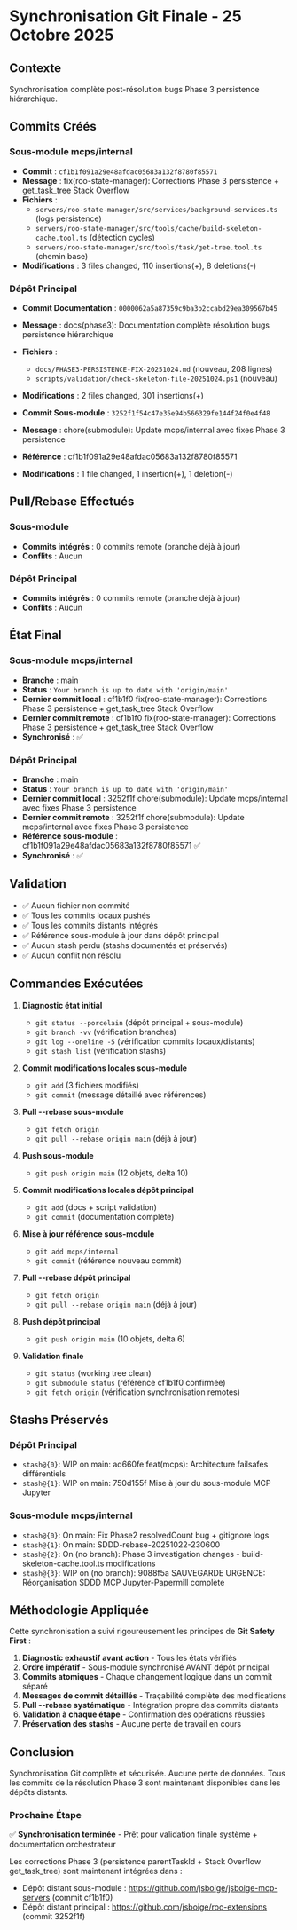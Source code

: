 # Synchronisation Git Finale - 25 Octobre 2025

## Contexte
Synchronisation complète post-résolution bugs Phase 3 persistence hiérarchique.

## Commits Créés

### Sous-module mcps/internal
- **Commit** : `cf1b1f091a29e48afdac05683a132f8780f85571`
- **Message** : fix(roo-state-manager): Corrections Phase 3 persistence + get_task_tree Stack Overflow
- **Fichiers** : 
  - `servers/roo-state-manager/src/services/background-services.ts` (logs persistence)
  - `servers/roo-state-manager/src/tools/cache/build-skeleton-cache.tool.ts` (détection cycles)
  - `servers/roo-state-manager/src/tools/task/get-tree.tool.ts` (chemin base)
- **Modifications** : 3 files changed, 110 insertions(+), 8 deletions(-)

### Dépôt Principal
- **Commit Documentation** : `0000062a5a87359c9ba3b2ccabd29ea309567b45`
- **Message** : docs(phase3): Documentation complète résolution bugs persistence hiérarchique
- **Fichiers** :
  - `docs/PHASE3-PERSISTENCE-FIX-20251024.md` (nouveau, 208 lignes)
  - `scripts/validation/check-skeleton-file-20251024.ps1` (nouveau)
- **Modifications** : 2 files changed, 301 insertions(+)

- **Commit Sous-module** : `3252f1f54c47e35e94b566329fe144f24f0e4f48`
- **Message** : chore(submodule): Update mcps/internal avec fixes Phase 3 persistence
- **Référence** : cf1b1f091a29e48afdac05683a132f8780f85571
- **Modifications** : 1 file changed, 1 insertion(+), 1 deletion(-)

## Pull/Rebase Effectués

### Sous-module
- **Commits intégrés** : 0 commits remote (branche déjà à jour)
- **Conflits** : Aucun

### Dépôt Principal
- **Commits intégrés** : 0 commits remote (branche déjà à jour)
- **Conflits** : Aucun

## État Final

### Sous-module mcps/internal
- **Branche** : main
- **Status** : `Your branch is up to date with 'origin/main'`
- **Dernier commit local** : cf1b1f0 fix(roo-state-manager): Corrections Phase 3 persistence + get_task_tree Stack Overflow
- **Dernier commit remote** : cf1b1f0 fix(roo-state-manager): Corrections Phase 3 persistence + get_task_tree Stack Overflow
- **Synchronisé** : ✅

### Dépôt Principal
- **Branche** : main
- **Status** : `Your branch is up to date with 'origin/main'`
- **Dernier commit local** : 3252f1f chore(submodule): Update mcps/internal avec fixes Phase 3 persistence
- **Dernier commit remote** : 3252f1f chore(submodule): Update mcps/internal avec fixes Phase 3 persistence
- **Référence sous-module** : cf1b1f091a29e48afdac05683a132f8780f85571 ✅
- **Synchronisé** : ✅

## Validation

- ✅ Aucun fichier non commité
- ✅ Tous les commits locaux pushés
- ✅ Tous les commits distants intégrés
- ✅ Référence sous-module à jour dans dépôt principal
- ✅ Aucun stash perdu (stashs documentés et préservés)
- ✅ Aucun conflit non résolu

## Commandes Exécutées

1. **Diagnostic état initial**
   - `git status --porcelain` (dépôt principal + sous-module)
   - `git branch -vv` (vérification branches)
   - `git log --oneline -5` (vérification commits locaux/distants)
   - `git stash list` (vérification stashs)

2. **Commit modifications locales sous-module**
   - `git add` (3 fichiers modifiés)
   - `git commit` (message détaillé avec références)

3. **Pull --rebase sous-module**
   - `git fetch origin`
   - `git pull --rebase origin main` (déjà à jour)

4. **Push sous-module**
   - `git push origin main` (12 objets, delta 10)

5. **Commit modifications locales dépôt principal**
   - `git add` (docs + script validation)
   - `git commit` (documentation complète)

6. **Mise à jour référence sous-module**
   - `git add mcps/internal`
   - `git commit` (référence nouveau commit)

7. **Pull --rebase dépôt principal**
   - `git fetch origin`
   - `git pull --rebase origin main` (déjà à jour)

8. **Push dépôt principal**
   - `git push origin main` (10 objets, delta 6)

9. **Validation finale**
   - `git status` (working tree clean)
   - `git submodule status` (référence cf1b1f0 confirmée)
   - `git fetch origin` (vérification synchronisation remotes)

## Stashs Préservés

### Dépôt Principal
- `stash@{0}`: WIP on main: ad660fe feat(mcps): Architecture failsafes différentiels
- `stash@{1}`: WIP on main: 750d155f Mise à jour du sous-module MCP Jupyter

### Sous-module mcps/internal
- `stash@{0}`: On main: Fix Phase2 resolvedCount bug + gitignore logs
- `stash@{1}`: On main: SDDD-rebase-20251022-230600
- `stash@{2}`: On (no branch): Phase 3 investigation changes - build-skeleton-cache.tool.ts modifications
- `stash@{3}`: WIP on (no branch): 9088f5a SAUVEGARDE URGENCE: Réorganisation SDDD MCP Jupyter-Papermill complète

## Méthodologie Appliquée

Cette synchronisation a suivi rigoureusement les principes de **Git Safety First** :

1. **Diagnostic exhaustif avant action** - Tous les états vérifiés
2. **Ordre impératif** - Sous-module synchronisé AVANT dépôt principal
3. **Commits atomiques** - Chaque changement logique dans un commit séparé
4. **Messages de commit détaillés** - Traçabilité complète des modifications
5. **Pull --rebase systématique** - Intégration propre des commits distants
6. **Validation à chaque étape** - Confirmation des opérations réussies
7. **Préservation des stashs** - Aucune perte de travail en cours

## Conclusion

Synchronisation Git complète et sécurisée. Aucune perte de données. Tous les commits de la résolution Phase 3 sont maintenant disponibles dans les dépôts distants.

### Prochaine Étape

✅ **Synchronisation terminée** - Prêt pour validation finale système + documentation orchestrateur

Les corrections Phase 3 (persistence parentTaskId + Stack Overflow get_task_tree) sont maintenant intégrées dans :
- Dépôt distant sous-module : https://github.com/jsboige/jsboige-mcp-servers (commit cf1b1f0)
- Dépôt distant principal : https://github.com/jsboige/roo-extensions (commit 3252f1f)